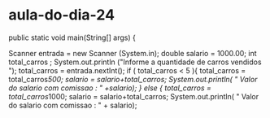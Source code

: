 # aula-do-dia-24

public static void main(String[] args) {

Scanner entrada = new Scanner (System.in);
double salario = 1000.00;
int total_carros ;
System.out.println ("Informe a quantidade de carros vendidos ");
total_carros = entrada.nextInt();
if ( total_carros < 5 ){
total_carros = total_carros*500;
salario = salario+total_carros;
System.out.println( " Valor do salario com comissao : " +salario);
}
else {
total_carros = total_carros*1000;
salario = salario+total_carros;
System.out.println( " Valor do salario com comissao : " + salario);
